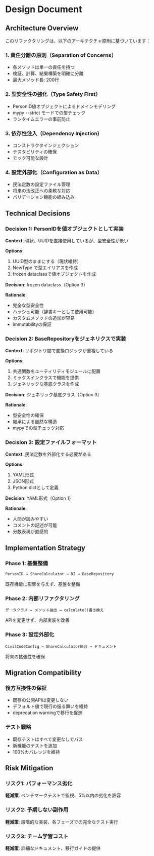 # Design Document

## Architecture Overview

このリファクタリングは、以下のアーキテクチャ原則に基づいています：

### 1. 責任分離の原則（Separation of Concerns）
- 各メソッドは単一の責任を持つ
- 検証、計算、結果構築を明確に分離
- 最大メソッド長: 200行

### 2. 型安全性の強化（Type Safety First）
- PersonID値オブジェクトによるドメインモデリング
- mypy --strict モードでの型チェック
- ランタイムエラーの事前防止

### 3. 依存性注入（Dependency Injection)
- コンストラクタインジェクション
- テスタビリティの確保
- モック可能な設計

### 4. 設定外部化（Configuration as Data）
- 民法定数の設定ファイル管理
- 将来の法改正への柔軟な対応
- バリデーション機能の組み込み

## Technical Decisions

### Decision 1: PersonIDを値オブジェクトとして実装
**Context**: 現状、UUIDを直接使用しているが、型安全性が低い

**Options**:
1. UUID型のままにする（現状維持）
2. NewType で型エイリアスを作成
3. frozen dataclassで値オブジェクトを作成

**Decision**: frozen dataclass（Option 3）

**Rationale**:
- 完全な型安全性
- ハッシュ可能（辞書キーとして使用可能）
- カスタムメソッドの追加が容易
- immutabilityの保証

### Decision 2: BaseRepositoryをジェネリクスで実装
**Context**: リポジトリ間で変換ロジックが重複している

**Options**:
1. 共通関数をユーティリティモジュールに配置
2. ミックスインクラスで機能を提供
3. ジェネリックな基底クラスを作成

**Decision**: ジェネリック基底クラス（Option 3）

**Rationale**:
- 型安全性の確保
- 継承による自然な構造
- mypyでの型チェック対応

### Decision 3: 設定ファイルフォーマット
**Context**: 民法定数を外部化する必要がある

**Options**:
1. YAML形式
2. JSON形式
3. Python dictとして定義

**Decision**: YAML形式（Option 1）

**Rationale**:
- 人間が読みやすい
- コメントの記述が可能
- 分数表現が直感的

## Implementation Strategy

### Phase 1: 基盤整備
```
PersonID → ShareCalculator → DI → BaseRepository
```
既存機能に影響を与えず、基盤を整備

### Phase 2: 内部リファクタリング
```
データクラス → メソッド抽出 → calculate()書き換え
```
APIを変更せず、内部実装を改善

### Phase 3: 設定外部化
```
CivilCodeConfig → ShareCalculator統合 → ドキュメント
```
将来の拡張性を確保

## Migration Compatibility

### 後方互換性の保証
- 既存の公開APIは変更しない
- デフォルト値で現行の振る舞いを維持
- deprecation warningで移行を促進

### テスト戦略
- 既存テストはすべて変更なしでパス
- 新機能のテストを追加
- 100%カバレッジを維持

## Risk Mitigation

### リスク1: パフォーマンス劣化
**軽減策**: ベンチマークテストで監視、5%以内の劣化を許容

### リスク2: 予期しない副作用
**軽減策**: 段階的な実装、各フェーズでの完全なテスト実行

### リスク3: チーム学習コスト
**軽減策**: 詳細なドキュメント、移行ガイドの提供
